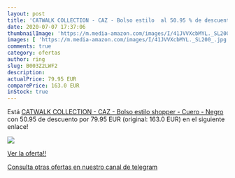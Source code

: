 ```yaml
---
layout: post
title: 'CATWALK COLLECTION - CAZ - Bolso estilo  al 50.95 % de descuento'
date: 2020-07-07 17:37:06
thumbnailImage: 'https://m.media-amazon.com/images/I/41JVVXcbMYL._SL200_.jpg'
images: [ 'https://m.media-amazon.com/images/I/41JVVXcbMYL._SL200_.jpg' ]
comments: true
category: ofertas
author: ring
slug: B003Z2LWF2
description:
actualPrice: 79.95 EUR
comparePrice: 163.0 EUR
inStock: true
---
```


Está [CATWALK COLLECTION - CAZ - Bolso estilo shopper - Cuero - Negro](https://www.amazon.com/dp/B003Z2LWF2/?tag=redken08-20) con 50.95 de descuento por 79.95 EUR (original: 163.0 EUR) en el siguiente enlace!

[![](https://m.media-amazon.com/images/I/41JVVXcbMYL._SL200_.jpg)](https://www.amazon.com/dp/B003Z2LWF2/?tag=redken08-20)

[Ver la oferta!!](https://www.amazon.com/dp/B003Z2LWF2/?tag=redken08-20)

[Consulta otras ofertas en nuestro canal de telegram](https://t.me/s/ofertas25)
